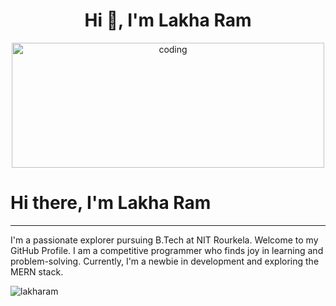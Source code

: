 <h1 align="center">Hi 👋, I'm Lakha Ram</h1>

<p align="center">
  <img alt="coding" width="500" height="200" src="https://i.pinimg.com/originals/06/60/ef/0660efe82fa3da42ed56eef013171835.gif">
</p>

# Hi there, I'm Lakha Ram

---

I'm a passionate explorer pursuing B.Tech at NIT Rourkela. Welcome to my GitHub Profile. I am a competitive programmer who finds joy in learning and problem-solving. Currently, I'm a newbie in development and exploring the MERN stack.

<p align="left">
  <img src="https://komarev.com/ghpvc/?username=lakharam&label=Profile%20views&color=0e75b6&style=flat" alt="lakharam" />
</p>

 
